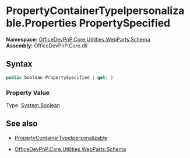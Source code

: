 # PropertyContainerTypeIpersonalizable.Properties PropertySpecified
  

**Namespace:** [OfficeDevPnP.Core.Utilities.WebParts.Schema](OfficeDevPnP.Core.Utilities.WebParts.Schema.md)  
**Assembly:** OfficeDevPnP.Core.dll  
## Syntax
```C#
public boolean PropertySpecified { get; }
```

### Property Value
Type: [System.Boolean](System.Boolean.md) 

## See also
- [PropertyContainerTypeIpersonalizable](PropertyContainerTypeIpersonalizable.md) 

- [OfficeDevPnP.Core.Utilities.WebParts.Schema](OfficeDevPnP.Core.Utilities.WebParts.Schema.md)
